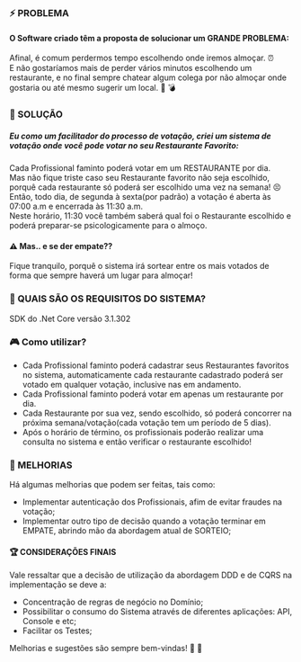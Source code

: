 ### ⚡ PROBLEMA
#### O Software criado têm a proposta de solucionar um GRANDE PROBLEMA:
Afinal, é comum perdermos tempo escolhendo onde iremos almoçar. ⏰<br>
E não gostaríamos mais de perder vários minutos escolhendo um restaurante, e no final sempre chatear algum colega por não almoçar onde gostaria ou até mesmo sugerir um local.  🔪 💣 <br>

### 📲 SOLUÇÃO
##### Eu como um facilitador do processo de votação, criei um sistema de votação onde você pode votar no seu Restaurante Favorito: <br>
Cada Profissional faminto poderá votar em um RESTAURANTE por dia. <br>
Mas não fique triste caso seu Restaurante favorito não seja escolhido, porquê cada restaurante só poderá ser escolhido uma vez na semana! 😣 <br>
Então, todo dia, de segunda à sexta(por padrão) a votação é aberta às 07:00 a.m e encerrada às 11:30 a.m. <br>
Neste horário, 11:30 você também saberá qual foi o Restaurante escolhido e poderá preparar-se psicologicamente para o almoço. <br>

#### ⚠ Mas.. e se der empate??
Fique tranquilo, porquê o sistema irá sortear entre os mais votados de forma que sempre haverá um lugar para almoçar! <br>


### 🚧 QUAIS SÃO OS REQUISITOS DO SISTEMA?
SDK do .Net Core versão 3.1.302 <br>

### 🎮 Como utilizar?
- Cada Profissional faminto poderá cadastrar seus Restaurantes favoritos no sistema, automaticamente cada restaurante cadastrado poderá ser votado em qualquer votação, inclusive nas em andamento. <br>
- Cada Profissional faminto poderá votar em apenas um restaurante por dia. <br>
- Cada Restaurante por sua vez, sendo escolhido, só poderá concorrer na próxima semana/votação(cada votação tem um período de 5 dias). <br>
- Após o horário de término, os profissionais poderão realizar uma consulta no sistema e então verificar o restaurante escolhido! <br>

### 📝 MELHORIAS
Há algumas melhorias que podem ser feitas, tais como: 
- Implementar autenticação dos Profissionais, afim de evitar fraudes na votação;  
- Implementar outro tipo de decisão quando a votação terminar em EMPATE, abrindo mão da abordagem atual de SORTEIO;

#### 🏆 CONSIDERAÇÕES FINAIS
Vale ressaltar que a decisão de utilização da abordagem DDD e de CQRS na implementação se deve a: <br>
- Concentração de regras de negócio no Domínio; <br>
- Possibilitar o consumo do Sistema através de diferentes aplicações: API, Console e etc; <br>
- Facilitar os Testes; <br>

Melhorias e sugestões são sempre bem-vindas! 👊 🚀
